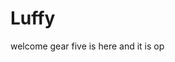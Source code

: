 # Luffy
welcome
gear five is here and it is op 
 
 
     
  
       
                          
                         
                                      
                                                         
                                 
                                    
                     
           
     
 
